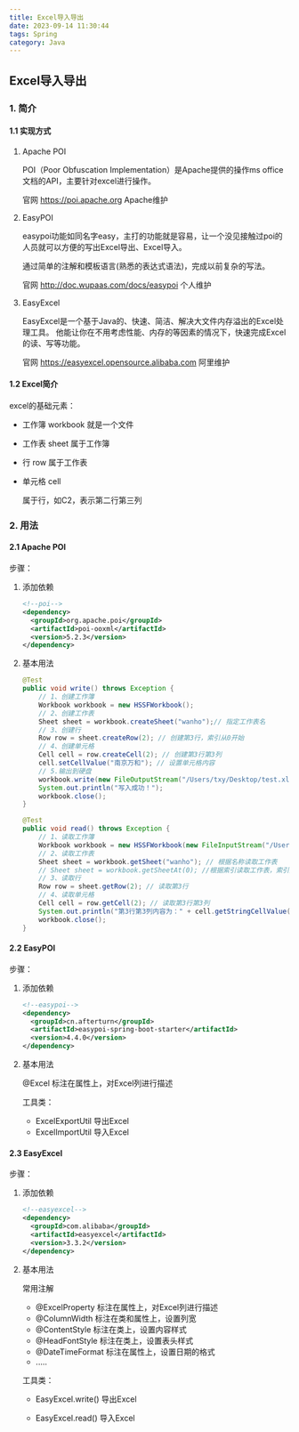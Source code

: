 ```yaml
---
title: Excel导入导出
date: 2023-09-14 11:30:44
tags: Spring
category: Java
---
```


## Excel导入导出

### 1. 简介

#### 1.1 实现方式

1. Apache POI

    POI（Poor Obfuscation Implementation）是Apache提供的操作ms office文档的API，主要针对excel进行操作。

    官网 https://poi.apache.org Apache维护

2. EasyPOI

    easypoi功能如同名字easy，主打的功能就是容易，让一个没见接触过poi的人员就可以方便的写出Excel导出、Excel导入。

    通过简单的注解和模板语言(熟悉的表达式语法)，完成以前复杂的写法。

    官网 http://doc.wupaas.com/docs/easypoi 个人维护

3. EasyExcel

    EasyExcel是一个基于Java的、快速、简洁、解决大文件内存溢出的Excel处理工具。
    他能让你在不用考虑性能、内存的等因素的情况下，快速完成Excel的读、写等功能。

    官网 https://easyexcel.opensource.alibaba.com 阿里维护

#### 1.2 Excel简介

excel的基础元素：

- 工作簿 workbook
    就是一个文件

- 工作表 sheet
    属于工作簿

- 行 row
    属于工作表

- 单元格 cell

    属于行，如C2，表示第二行第三列

### 2. 用法

#### 2.1 Apache POI

步骤：

1. 添加依赖

    ```xml
    <!--poi-->
    <dependency>
      <groupId>org.apache.poi</groupId>
      <artifactId>poi-ooxml</artifactId>
      <version>5.2.3</version>
    </dependency>
    ```

2. 基本用法

    ```java
    @Test
    public void write() throws Exception {
    	// 1、创建工作簿
    	Workbook workbook = new HSSFWorkbook();
    	// 2、创建工作表
    	Sheet sheet = workbook.createSheet("wanho");// 指定工作表名
    	// 3、创建行
    	Row row = sheet.createRow(2); // 创建第3行，索引从0开始
    	// 4、创建单元格
    	Cell cell = row.createCell(2); // 创建第3行第3列
    	cell.setCellValue("南京万和"); // 设置单元格内容
    	// 5.输出到硬盘
    	workbook.write(new FileOutputStream("/Users/txy/Desktop/test.xls"));
    	System.out.println("写入成功！");
    	workbook.close();
    }
    
    @Test
    public void read() throws Exception {
    	// 1、读取工作簿
    	Workbook workbook = new HSSFWorkbook(new FileInputStream("/Users/txy/Desktop/test.xls"));
    	// 2、读取工作表
    	Sheet sheet = workbook.getSheet("wanho"); // 根据名称读取工作表
    	// Sheet sheet = workbook.getSheetAt(0); //根据索引读取工作表，索引从0开始
    	// 3、读取行
    	Row row = sheet.getRow(2); // 读取第3行
    	// 4、读取单元格
    	Cell cell = row.getCell(2); // 读取第3行第3列
    	System.out.println("第3行第3列内容为：" + cell.getStringCellValue());
    	workbook.close();
    }
    ```

#### 2.2 EasyPOI

步骤：

1. 添加依赖

    ```xml
    <!--easypoi-->
    <dependency>
      <groupId>cn.afterturn</groupId>
      <artifactId>easypoi-spring-boot-starter</artifactId>
      <version>4.4.0</version>
    </dependency>
    ```

2. 基本用法

    @Excel 标注在属性上，对Excel列进行描述

    工具类：

    - ExcelExportUtil  导出Excel
    - ExcelImportUtil 导入Excel

#### 2.3 EasyExcel

步骤：

1. 添加依赖

    ```xml
    <!--easyexcel-->
    <dependency>
      <groupId>com.alibaba</groupId>
      <artifactId>easyexcel</artifactId>
      <version>3.3.2</version>
    </dependency>
    ```

2. 基本用法

    常用注解

    - @ExcelProperty 标注在属性上，对Excel列进行描述
    - @ColumnWidth  标注在类和属性上，设置列宽
    - @ContentStyle  标注在类上，设置内容样式
    - @HeadFontStyle  标注在类上，设置表头样式
    - @DateTimeFormat  标注在属性上，设置日期的格式
    - .....

    工具类：

    - EasyExcel.write()  导出Excel

    - EasyExcel.read() 导入Excel